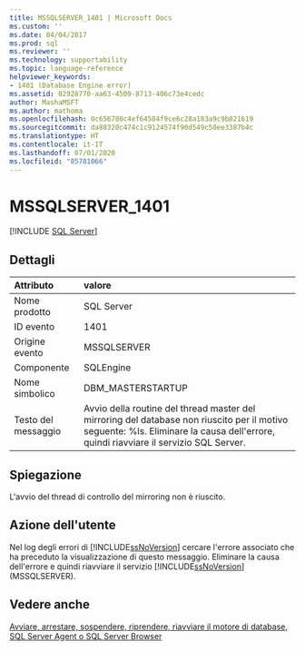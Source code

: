 ```yaml
---
title: MSSQLSERVER_1401 | Microsoft Docs
ms.custom: ''
ms.date: 04/04/2017
ms.prod: sql
ms.reviewer: ''
ms.technology: supportability
ms.topic: language-reference
helpviewer_keywords:
- 1401 (Database Engine error)
ms.assetid: 02928770-aa63-4509-8713-406c73e4cedc
author: MashaMSFT
ms.author: mathoma
ms.openlocfilehash: 0c656780c4ef64584f9ce6c28a183a9c9b821619
ms.sourcegitcommit: da88320c474c1c9124574f90d549c50ee3387b4c
ms.translationtype: HT
ms.contentlocale: it-IT
ms.lasthandoff: 07/01/2020
ms.locfileid: "85781066"
---
```

# <a name="mssqlserver_1401"></a>MSSQLSERVER_1401
 [!INCLUDE [SQL Server](../../includes/applies-to-version/sqlserver.md)]
  
## <a name="details"></a>Dettagli  
  
| Attributo | valore |  
| :-------- | :---- |  
|Nome prodotto|SQL Server|  
|ID evento|1401|  
|Origine evento|MSSQLSERVER|  
|Componente|SQLEngine|  
|Nome simbolico|DBM_MASTERSTARTUP|  
|Testo del messaggio|Avvio della routine del thread master del mirroring del database non riuscito per il motivo seguente: %ls. Eliminare la causa dell'errore, quindi riavviare il servizio SQL Server.|  
  
## <a name="explanation"></a>Spiegazione  
L'avvio del thread di controllo del mirroring non è riuscito.  
  
## <a name="user-action"></a>Azione dell'utente  
Nel log degli errori di [!INCLUDE[ssNoVersion](../../includes/ssnoversion-md.md)] cercare l'errore associato che ha preceduto la visualizzazione di questo messaggio. Eliminare la causa dell'errore e quindi riavviare il servizio [!INCLUDE[ssNoVersion](../../includes/ssnoversion-md.md)] (MSSQLSERVER).  
  
## <a name="see-also"></a>Vedere anche  
[Avviare, arrestare, sospendere, riprendere, riavviare il motore di database, SQL Server Agent o SQL Server Browser](~/database-engine/configure-windows/start-stop-pause-resume-restart-sql-server-services.md)  
  

